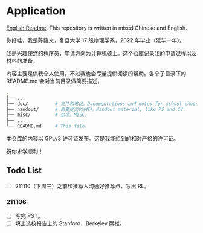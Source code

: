 # Application

[English Readme](README.en.md). This repository is written in mixed Chinese and English.

你好哇，我是陈巍文，复旦大学 17 级物理学系，2022 年毕业（延毕一年）。

我是兴趣使然的程序员，申请方向为计算机硕士。这个仓库记录我的申请过程以及材料的准备。

内容主要是供我个人使用，不过我也会尽量提供阅读的帮助。各个子目录下的 README.md 会对当前目录做简要描述。

```bash
.
├── ...
├── doc/          # 文件和笔记。Documentations and notes for school choosing.
├── handout/      # 需要提交的材料。Handout material, like PS and CV.
├── misc/         # 杂项。MISC.
├── ...
└── README.md     # This file.
```

本仓库的内容以 GPLv3 许可证发布。这是我能想到的相对严格的许可证。

祝你求学顺利！

## Todo List

- [ ] 211110（下周三）之前和推荐人沟通好推荐点，写出 RL。

### 211106
- [ ] 写完 PS 1。
- [ ] 填上选校报告上的 Stanford，Berkeley 两栏。